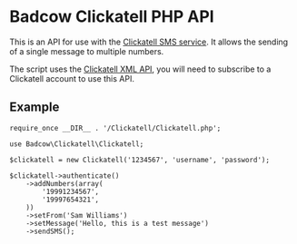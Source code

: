 Badcow Clickatell PHP API
=========================

This is an API for use with the [Clickatell SMS service](http://www.clickatell.com). It allows the sending of a single message to multiple numbers.

The script uses the [Clickatell XML API](http://cdn.clickatell.com/downloads/xml/Clickatell_XML.pdf), you will need to subscribe to a Clickatell account to use this API.

## Example
    require_once __DIR__ . '/Clickatell/Clickatell.php';

    use Badcow\Clickatell\Clickatell;

    $clickatell = new Clickatell('1234567', 'username', 'password');

    $clickatell->authenticate()
        ->addNumbers(array(
            '19991234567',
            '19997654321',
        ))
        ->setFrom('Sam Williams')
        ->setMessage('Hello, this is a test message')
        ->sendSMS();